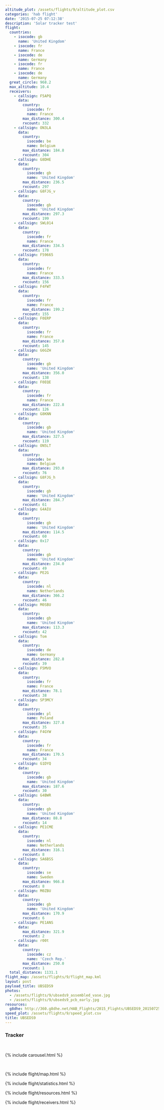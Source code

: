 ```yaml
---
altitude_plot: /assets/flights/9/altitude_plot.csv
categories: 'hab flight'
date: '2015-07-25 07:12:38'
description: 'Solar tracker test'
flight:
  countries:
    - isocode: gb
      name: 'United Kingdom'
    - isocode: fr
      name: France
    - isocode: de
      name: Germany
    - isocode: fr
      name: France
    - isocode: de
      name: Germany
  great_circle: 968.2
  max_altitude: 10.4
  receivers:
    - callsign: F5APQ
      data:
        country:
          isocode: fr
          name: France
        max_distance: 300.4
        rxcount: 332
    - callsign: ON3LA
      data:
        country:
          isocode: be
          name: Belgium
        max_distance: 184.8
        rxcount: 304
    - callsign: G8DHE
      data:
        country:
          isocode: gb
          name: 'United Kingdom'
        max_distance: 236.5
        rxcount: 297
    - callsign: G8FJG_v
      data:
        country:
          isocode: gb
          name: 'United Kingdom'
        max_distance: 297.3
        rxcount: 199
    - callsign: SWL014
      data:
        country:
          isocode: fr
          name: France
        max_distance: 334.5
        rxcount: 178
    - callsign: F59665
      data:
        country:
          isocode: fr
          name: France
        max_distance: 333.5
        rxcount: 156
    - callsign: F4FWT
      data:
        country:
          isocode: fr
          name: France
        max_distance: 199.2
        rxcount: 155
    - callsign: F0ERP
      data:
        country:
          isocode: fr
          name: France
        max_distance: 357.0
        rxcount: 145
    - callsign: G6GZH
      data:
        country:
          isocode: gb
          name: 'United Kingdom'
        max_distance: 356.0
        rxcount: 138
    - callsign: F0EQE
      data:
        country:
          isocode: fr
          name: France
        max_distance: 222.8
        rxcount: 126
    - callsign: G8KNN
      data:
        country:
          isocode: gb
          name: 'United Kingdom'
        max_distance: 327.5
        rxcount: 119
    - callsign: ON5LT
      data:
        country:
          isocode: be
          name: Belgium
        max_distance: 293.0
        rxcount: 76
    - callsign: G8FJG_h
      data:
        country:
          isocode: gb
          name: 'United Kingdom'
        max_distance: 284.7
        rxcount: 61
    - callsign: G4AIU
      data:
        country:
          isocode: gb
          name: 'United Kingdom'
        max_distance: 114.5
        rxcount: 60
    - callsign: 0x17
      data:
        country:
          isocode: gb
          name: 'United Kingdom'
        max_distance: 234.0
        rxcount: 49
    - callsign: PE2G
      data:
        country:
          isocode: nl
          name: Netherlands
        max_distance: 366.2
        rxcount: 46
    - callsign: M0SBU
      data:
        country:
          isocode: gb
          name: 'United Kingdom'
        max_distance: 113.3
        rxcount: 42
    - callsign: Tom
      data:
        country:
          isocode: de
          name: Germany
        max_distance: 282.8
        rxcount: 39
    - callsign: F5MVO
      data:
        country:
          isocode: fr
          name: France
        max_distance: 78.1
        rxcount: 38
    - callsign: SP3MCY
      data:
        country:
          isocode: pl
          name: Poland
        max_distance: 327.8
        rxcount: 35
    - callsign: F4GYW
      data:
        country:
          isocode: fr
          name: France
        max_distance: 170.5
        rxcount: 34
    - callsign: G1DYQ
      data:
        country:
          isocode: gb
          name: 'United Kingdom'
        max_distance: 187.6
        rxcount: 30
    - callsign: G4BWR
      data:
        country:
          isocode: gb
          name: 'United Kingdom'
        max_distance: 88.8
        rxcount: 14
    - callsign: PE1CME
      data:
        country:
          isocode: nl
          name: Netherlands
        max_distance: 316.1
        rxcount: 8
    - callsign: SA6BSS
      data:
        country:
          isocode: se
          name: Sweden
        max_distance: 966.8
        rxcount: 8
    - callsign: M0ZBU
      data:
        country:
          isocode: gb
          name: 'United Kingdom'
        max_distance: 170.9
        rxcount: 6
    - callsign: PE1ANS
      data:
        max_distance: 321.9
        rxcount: 2
    - callsign: r00t
      data:
        country:
          isocode: cz
          name: 'Czech Rep.'
        max_distance: 250.0
        rxcount: 1
  total_distance: 1131.1
flight_map: /assets/flights/9/flight_map.kml
layout: post
payload_title: UBSEDS9
photos:
  - /assets/flights/9/ubseds9_assembled_vase.jpg
  - /assets/flights/9/ubseds9_pcb_early.jpg
resources:
  g8dhe: http://360.g8dhe.net/HAB_Flights/2015_Flights/UBSEDS9_20150725/index.php?ind=9
speed_plot: /assets/flights/9/speed_plot.csv
title: UBSEDS9
---
```


<!--more-->

### Tracker

<br/>

{% include carousel.html %}

<br/>

{% include flight/map.html %}

{% include flight/statistics.html %}

{% include flight/resources.html %}

{% include flight/receivers.html %}
